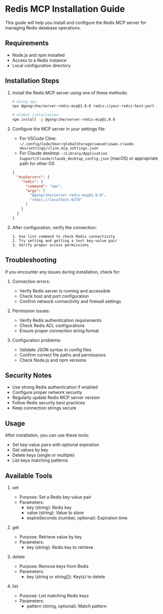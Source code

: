 # Redis MCP Installation Guide

This guide will help you install and configure the Redis MCP server for managing Redis database operations.

## Requirements

- Node.js and npm installed
- Access to a Redis instance
- Local configuration directory

## Installation Steps

1. Install the Redis MCP server using one of these methods:

   ```bash
   # Using npx 
   npx @gongrzhe/server-redis-mcp@1.0.0 redis://your-redis-host:port

   # Global installation
   npm install -g @gongrzhe/server-redis-mcp@1.0.0
   ```

2. Configure the MCP server in your settings file:
   - For VSCode Cline: `~/.config/Code/User/globalStorage/saoudrizwan.claude-dev/settings/cline_mcp_settings.json`
   - For Claude desktop: `~/Library/Application Support/Claude/claude_desktop_config.json` (macOS) or appropriate path for other OS

   ```json
   {
     "mcpServers": {
       "redis": {
         "command": "npx",
         "args": [
           "@gongrzhe/server-redis-mcp@1.0.0",
           "redis://localhost:6379"
         ]
       }
     }
   }
   ```

3. After configuration, verify the connection:
   ```
   1. Use list command to check Redis connectivity
   2. Try setting and getting a test key-value pair
   3. Verify proper access permissions
   ```

## Troubleshooting

If you encounter any issues during installation, check for:

1. Connection errors:
   - Verify Redis server is running and accessible
   - Check host and port configuration
   - Confirm network connectivity and firewall settings

2. Permission issues:
   - Verify Redis authentication requirements
   - Check Redis ACL configurations
   - Ensure proper connection string format

3. Configuration problems:
   - Validate JSON syntax in config files
   - Confirm correct file paths and permissions
   - Check Node.js and npm versions

## Security Notes

- Use strong Redis authentication if enabled
- Configure proper network security
- Regularly update Redis MCP server version
- Follow Redis security best practices
- Keep connection strings secure

## Usage

After installation, you can use these tools:
- Set key-value pairs with optional expiration
- Get values by key
- Delete keys (single or multiple)
- List keys matching patterns

## Available Tools

1. set
   - Purpose: Set a Redis key-value pair
   - Parameters:
     - key (string): Redis key
     - value (string): Value to store
     - expireSeconds (number, optional): Expiration time

2. get
   - Purpose: Retrieve value by key
   - Parameters:
     - key (string): Redis key to retrieve

3. delete
   - Purpose: Remove keys from Redis
   - Parameters:
     - key (string or string[]): Key(s) to delete

4. list
   - Purpose: List matching Redis keys
   - Parameters:
     - pattern (string, optional): Match pattern